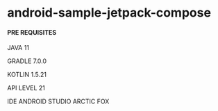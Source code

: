 # android-sample-jetpack-compose

#### PRE REQUISITES

JAVA 11

GRADLE 7.0.0

KOTLIN 1.5.21

API LEVEL 21

IDE ANDROID STUDIO ARCTIC FOX
